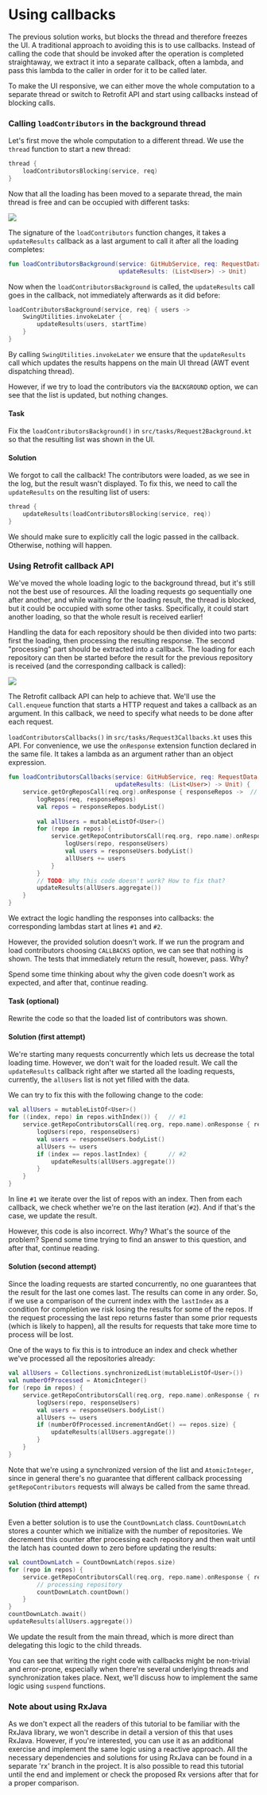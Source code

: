 # Using callbacks

The previous solution works, but blocks the thread and therefore freezes the UI.
A traditional approach to avoiding this is to use callbacks.
Instead of calling the code that should be invoked after the operation is completed straightaway,
we extract it into a separate callback, often a lambda, and pass this lambda to the caller in order for it to be called later.

To make the UI responsive, we can either move the whole computation to a separate thread or switch to
Retrofit API and start using callbacks instead of blocking calls.

### Calling `loadContributors` in the background thread

Let's first move the whole computation to a different thread.
We use the `thread` function to start a new thread:

```kotlin
thread {
    loadContributorsBlocking(service, req)
}
```

Now that all the loading has been moved to a separate thread, the main thread is free and can be occupied with different tasks:  

![](./assets/3-callbacks/Background.png)

The signature of the `loadContributors` function changes, it takes a `updateResults` callback as a last argument
to call it after all the loading completes:

```kotlin
fun loadContributorsBackground(service: GitHubService, req: RequestData, 
                               updateResults: (List<User>) -> Unit)
```

Now when the `loadContributorsBackground` is called, the `updateResults` call goes in the callback, not immediately afterwards as it did before:

```kotlin
loadContributorsBackground(service, req) { users ->
    SwingUtilities.invokeLater {
        updateResults(users, startTime)
    }
}
```

By calling `SwingUtilities.invokeLater` we ensure that the `updateResults` call which updates the results happens on the main UI thread
(AWT event dispatching thread).

However, if we try to load the contributors via the `BACKGROUND` option, we can see that the list is updated, but nothing changes.

#### Task

Fix the `loadContributorsBackground()` in `src/tasks/Request2Background.kt` so that the resulting list was shown in the UI.

#### Solution

We forgot to call the callback! The contributors were loaded, as we see in the log, but the result wasn't displayed.
To fix this, we need to call the `updateResults` on the resulting list of users:

```kotlin
thread {
    updateResults(loadContributorsBlocking(service, req))
}
```

We should make sure to explicitly call the logic passed in the callback.
Otherwise, nothing will happen.  

### Using Retrofit callback API

We've moved the whole loading logic to the background thread, but it's still not the best use of resources. 
All the loading requests go sequentially one after another, and while waiting for the loading result,
the thread is blocked, but it could be occupied with some other tasks. Specifically, it could start another loading,
so that the whole result is received earlier!

Handling the data for each repository should be then divided into two parts:
first the loading, then processing the resulting response.
The second "processing" part should be extracted into a callback.
The loading for each repository can then be started before the result for the previous repository
is received (and the corresponding callback is called): 

![](./assets/3-callbacks/Callbacks.png)

The Retrofit callback API can help to achieve that.
We'll use the `Call.enqueue` function that starts a HTTP request and takes a callback as an argument.
In this callback, we need to specify what needs to be done after each request.

`loadContributorsCallbacks()` in `src/tasks/Request3Callbacks.kt` uses this API.
For convenience, we use the `onResponse` extension function declared in the same file.
It takes a lambda as an argument rather than an object expression.

```kotlin
fun loadContributorsCallbacks(service: GitHubService, req: RequestData, 
                              updateResults: (List<User>) -> Unit) {
    service.getOrgReposCall(req.org).onResponse { responseRepos ->  // #1
        logRepos(req, responseRepos)
        val repos = responseRepos.bodyList()
        
        val allUsers = mutableListOf<User>()
        for (repo in repos) {
            service.getRepoContributorsCall(req.org, repo.name).onResponse { responseUsers ->   // #2
                logUsers(repo, responseUsers)
                val users = responseUsers.bodyList()
                allUsers += users
            }
        }
        // TODO: Why this code doesn't work? How to fix that?
        updateResults(allUsers.aggregate())
    }
}
```

We extract the logic handling the responses into callbacks: the corresponding lambdas start at lines `#1` and `#2`. 

However, the provided solution doesn't work.
If we run the program and load contributors choosing `CALLBACKS` option, we can see that nothing is shown.
The tests that immediately return the result, however, pass. Why?

Spend some time thinking about why the given code doesn't work as expected, and after that, continue reading.

#### Task (optional)

Rewrite the code so that the loaded list of contributors was shown.

#### Solution (first attempt)

We're starting many requests concurrently which lets us decrease the total loading time.
However, we don't wait for the loaded result.
We call the `updateResults` callback right after we started all the loading requests,
currently, the `allUsers` list is not yet filled with the data.

We can try to fix this with the following change to the code:

```kotlin
val allUsers = mutableListOf<User>()
for ((index, repo) in repos.withIndex()) {   // #1
    service.getRepoContributorsCall(req.org, repo.name).onResponse { responseUsers ->
        logUsers(repo, responseUsers)
        val users = responseUsers.bodyList()
        allUsers += users
        if (index == repos.lastIndex) {      // #2
            updateResults(allUsers.aggregate())
        }
    }
}  
```

In line `#1` we iterate over the list of repos with an index.
Then from each callback, we check whether we're on the last iteration (`#2`).
And if that's the case, we update the result.

However, this code is also incorrect. Why? What's the source of the problem?
Spend some time trying to find an answer to this question, and after that, continue reading.

#### Solution (second attempt)

Since the loading requests are started concurrently, no one guarantees that the result for the last one comes last.
The results can come in any order.
So, if we use a comparison of the current index with the `lastIndex` as a condition for completion
we risk losing the results for some of the repos.
If the request processing the last repo returns faster than some prior requests (which is likely to happen),
all the results for requests that take more time to process will be lost.

One of the ways to fix this is to introduce an index and check whether we've processed all the repositories already:

```kotlin
val allUsers = Collections.synchronizedList(mutableListOf<User>())
val numberOfProcessed = AtomicInteger()
for (repo in repos) {
    service.getRepoContributorsCall(req.org, repo.name).onResponse { responseUsers ->
        logUsers(repo, responseUsers)
        val users = responseUsers.bodyList()
        allUsers += users
        if (numberOfProcessed.incrementAndGet() == repos.size) {
            updateResults(allUsers.aggregate())
        }
    }
} 
```

Note that we're using a synchronized version of the list and `AtomicInteger`, since in general there's no guarantee
that different callback processing `getRepoContributors` requests will always be called from the same thread.

#### Solution (third attempt)

Even a better solution is to use the `CountDownLatch` class. 
`CountDownLatch` stores a counter which we initialize with the number of repositories.
We decrement this counter after processing each repository and then wait until the latch has counted down to zero
before updating the results:

```kotlin
val countDownLatch = CountDownLatch(repos.size)
for (repo in repos) {
    service.getRepoContributorsCall(req.org, repo.name).onResponse { responseUsers ->
        // processing repository
        countDownLatch.countDown()
    }
}
countDownLatch.await()
updateResults(allUsers.aggregate())
```

We update the result from the main thread, which is more direct than delegating this logic to the child threads.

You can see that writing the right code with callbacks might be non-trivial and error-prone, especially when
there're several underlying threads and synchronization takes place.
Next, we'll discuss how to implement the same logic using `suspend` functions. 

### Note about using RxJava

As we don't expect all the readers of this tutorial to be familiar with the RxJava library, we won't describe in detail a version
of this that uses RxJava.
However, if you're interested, you can use it as an additional exercise and implement the same logic using a reactive approach.
All the necessary dependencies and solutions for using RxJava can be found in a separate 'rx' branch in the project.
It is also possible to read this tutorial until the end and implement or check the proposed Rx versions after that for
a proper comparison. 
